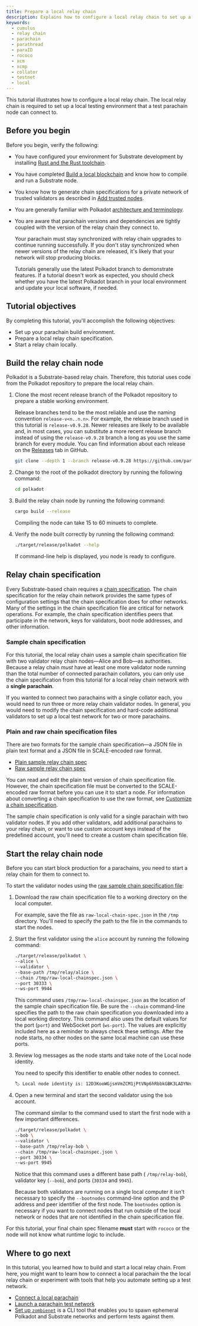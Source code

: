 ```yaml
---
title: Prepare a local relay chain   
description: Explains how to configure a local relay chain to set up a local test network for a parachain.
keywords:
  - cumulus
  - relay chain
  - parachain
  - parathread
  - paraID
  - rococo
  - xcm
  - xcmp
  - collator
  - testnet
  - local
---
```


This tutorial illustrates how to configure a local relay chain.
The local relay chain is required to set up a local testing environment that a test parachain node can connect to.

## Before you begin

Before you begin, verify the following:

- You have configured your environment for Substrate development by installing [Rust and the Rust toolchain](/install/).

- You have completed [Build a local blockchain](/tutorials/get-started/build-local-blockchain/) and know how to compile and run a Substrate node.

- You know how to generate chain specifications for a private network of trusted validators as described in [Add trusted nodes](/tutorials/get-started/trusted-network/).

- You are generally familiar with Polkadot [architecture and terminology](https://wiki.polkadot.network/docs/learn-architecture).

- You are aware that parachain versions and dependencies are tightly coupled with the version of the relay chain they connect to.

  Your parachain must stay synchronized with relay chain upgrades to continue running successfully.
  If you don't stay synchronized when newer versions of the relay chain are released, it's likely that your network will stop producing blocks.

  Tutorials generally use the latest Polkadot branch to demonstrate features.
  If a tutorial doesn't work as expected, you should check whether you have the latest Polkadot branch in your local environment and update your local software, if needed.

## Tutorial objectives

By completing this tutorial, you'll accomplish the following objectives:

- Set up your parachain build environment.
- Prepare a local relay chain specification.
- Start a relay chain locally.

## Build the relay chain node

Polkadot is a Substrate-based relay chain. 
Therefore, this tutorial uses code from the Polkadot repository to prepare the local relay chain.

1. Clone the most recent release branch of the Polkadot repository to prepare a stable working environment.
   
   Release branches tend to be the most reliable and use the naming convention `release-v<n..n.n>`.
   For example, the release branch used in this tutorial is `release-v0.9.28`.
   Newer releases are likely to be available and, in most cases, you can substitute a more recent release branch instead of using the `release-v0.9.28` branch a long as you use the same branch for every module.
   You can find information about each release on the [Releases](https://github.com/paritytech/polkadot/releases) tab in GitHub.
   
   ```bash
   git clone --depth 1 --branch release-v0.9.28 https://github.com/paritytech/polkadot.git
   ```

2. Change to the root of the polkadot directory by running the following command:
   
   ```bash
   cd polkadot
   ```

3. Build the relay chain node by running the following command:
   
   ```bash
   cargo build --release
   ```
   
   Compiling the node can take 15 to 60 minuets to complete.

1. Verify the node built correctly by running the following command:
   
   ```bash
   ./target/release/polkadot --help
   ```

   If command-line help is displayed, you node is ready to configure.

## Relay chain specification

Every Substrate-based chain requires a [chain specification](/build/chain-spec/).
The chain specification for the relay chain network provides the same types of configuration settings that the chain specification does for other networks.
Many of the settings in the chain specification file are critical for network operations. 
For example, the chain specification identifies peers that participate in the network, keys for validators, boot node addresses, and other information.

### Sample chain specification

For this tutorial, the local relay chain uses a sample chain specification file with two validator relay chain nodes—Alice and Bob—as authorities.
Because a relay chain _must_ have at least one more validator node running than the total number of connected parachain collators, you can only use the chain specification from this tutorial for a local relay chain network with a **single parachain**.

If you wanted to connect two parachains with a single collator each, you would need to run three or more relay chain validator nodes.
In general, you would need to modify the chain specification and hard-code additional validators to set up a local test network for two or more parachains.

### Plain and raw chain specification files

There are two formats for the sample chain specification—a JSON file in plain text format and a JSON file in SCALE-encoded raw format. 

- [Plain sample relay chain spec](/assets/tutorials/relay-chain-specs/plain-local-chainspec.json)
- [Raw sample relay chain spec](/assets/tutorials/relay-chain-specs/raw-local-chainspec.json)

You can read and edit the plain text version of chain specification file.
However, the chain specification file must be converted to the SCALE-encoded raw format before you can use it to start a node.
For information about converting a chain specification to use the raw format, see [Customize a chain specification](/reference/how-to-guides/basics/customize-a-chain-specification/).

The sample chain specification is only valid for a single parachain with two validator nodes.
If you add other validators, add additional parachains to your relay chain, or want to use custom account keys instead of the predefined account, you'll need to create a custom chain specification file.

## Start the relay chain node

Before you can start block production for a parachains, you need to start a relay chain for them to connect to.

To start the validator nodes using the [raw sample chain specification file](/assets/tutorials/relay-chain-specs/raw-local-chainspec.json):

1. Download the raw chain specification file to a working directory on the local computer.
   
   For example, save the file as `raw-local-chain-spec.json` in the `/tmp` directory.
   You'll need to specify the path to the file in the commands to start the nodes.

2. Start the first validator using the `alice` account by running the following command:
   
   ```bash
   ./target/release/polkadot \
   --alice \
   --validator \
   --base-path /tmp/relay/alice \
   --chain /tmp/raw-local-chainspec.json \
   --port 30333 \
   --ws-port 9944
   ```

   This command uses `/tmp/raw-local-chainspec.json` as the location of the sample chain specification file. 
   Be sure the `--chain` command-line specifies the path to the raw chain specification you downloaded into a local working directory.
   This command also uses the default values for the port (`port`) and WebSocket port (`ws-port`).
   The values are explicitly included here as a reminder to always check these settings.
   After the node starts, no other nodes on the same local machine can use these ports.

3. Review log messages as the node starts and take note of the Local node identity.
   
   You need to specify this identifier to enable other nodes to connect.
   
   ```bash
   🏷 Local node identity is: 12D3KooWGjsmVmZCM1jPtVNp6hRbbkGBK3LADYNniJAKJ19NUYiq
   ```

4. Open a new terminal and start the second validator using the `bob` account.
   
   The command similar to the command used to start the first node with a few important differences.
   
   ```bash
   ./target/release/polkadot \
   --bob \
   --validator \
   --base-path /tmp/relay-bob \
   --chain /tmp/raw-local-chainspec.json \
   --port 30334 \
   --ws-port 9945
   ```
   
   Notice that this command uses a different base path ( `/tmp/relay-bob`), validator key (`--bob`), and ports (`30334` and `9945`).
   
   Because both validators are running on a single local computer it isn't necessary to specify the `--bootnodes` command-line option and the IP address and peer identifier of the first node.
   The `bootnodes` option is necessary if you want to connect nodes that run outside of the local network or nodes that are not identified in the chain specification file.

For this tutorial, your final chain spec filename **must** start with `rococo` or the node will not know what runtime logic to include.

## Where to go next

In this tutorial, you learned how to build and start a local relay chain.
From here, you might want to learn how to connect a local parachain the the local relay chain or experiment with tools that help you automate setting up a test network.

- [Connect a local parachain](/tutorials/connect-other-chains/connect-a-local-parachain/)
- [Launch a parachain test network](https://github.com/open-web3-stack/parachain-launch)
- [Set up `zombienet`](https://github.com/paritytech/zombienet) is a CLI tool that enables you to spawn ephemeral Polkadot and Substrate networks and perform tests against them.

<!-- TODO NEW CONTENT docker and using prebuilt bins suggested https://github.com/substrate-developer-hub/substrate-docs/issues/1073 -->

<!-- TODO NEW CONTENT add details about these in HTG pages and link here in stead on these https://github.com/substrate-developer-hub/substrate-docs/issues/1098 -->
